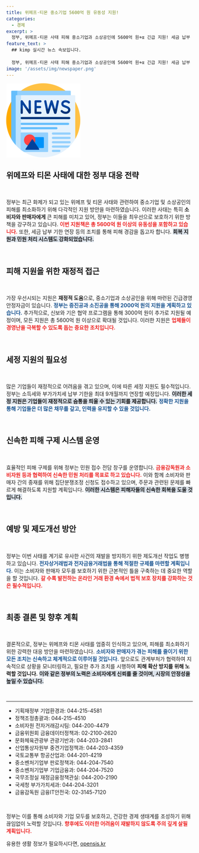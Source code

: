 ```yaml
---
title: 위메프·티몬 중소기업 5600억 원 유동성 지원!
categories:
  - 경제
excerpt: >
  정부, 위메프·티몬 사태 피해 중소기업과 소상공인에 5600억 원+α 긴급 지원! 세금 납부 연장과 빠른 환불 조치로 피해 최소화할 방안 공개. 당신의 권리를 지키기 위한 조치가 진행됩니다! 클릭해서 자세히 알아보세요!
feature_text: >
  ## kimp 실시간 뉴스 속보입니다.

  정부, 위메프·티몬 사태 피해 중소기업과 소상공인에 5600억 원+α 긴급 지원! 세금 납부 연장과 빠른 환불 조치로 피해 최소화할 방안 공개. 당신의 권리를 지키기 위한 조치가 진행됩니다! 클릭해서 자세히 알아보세요!
image: '/assets/img/newspaper.png'
---
```


<p><img src="/assets/img/newspaper.png" alt="kimplant 속보" /></p>

<h2 data-ke-size="size26">위메프와 티몬 사태에 대한 정부 대응 전략</h2>

<p data-ke-size="size16">&nbsp;</p>

<p>정부는 최근 화제가 되고 있는 위메프 및 티몬 사태와 관련하여 중소기업 및 소상공인의 피해를 최소화하기 위해 다각적인 지원 방안을 마련하였습니다. 이러한 사태는 특히 <strong>소비자와 판매자에게</strong> 큰 피해를 미치고 있어, 정부는 이들을 최우선으로 보호하기 위한 방책을 강구하고 있습니다. <b><span style="color: #ee2323;">이번 지원책은 총 5600억 원 이상의 유동성을 포함하고 있습니다.</span></b> 또한, 세금 납부 기한 연장 등의 조치를 통해 피해 경감을 돕고자 합니다. <b><span style="background-color: #21538527;">회복 지원과 민원 처리 시스템도 강화되었습니다.</span></b></p>

<p data-ke-size="size16">&nbsp;</p>

<h2 data-ke-size="size26">피해 지원을 위한 재정적 접근</h2>

<p data-ke-size="size16">&nbsp;</p>

<p>가장 우선시되는 지원은 <strong>재정적 도움</strong>으로, 중소기업과 소상공인을 위해 마련된 긴급경영안정자금이 있습니다. <b><span style="color: #1a5490;">정부는 중진공과 소진공을 통해 2000억 원의 지원을 계획하고 있습니다.</span></b> 추가적으로, 신보와 기은 협약 프로그램을 통해 3000억 원이 추가로 지원될 예정이며, 모든 지원은 총 5600억 원 이상으로 확대될 것입니다. 이러한 지원은 <b><span style="color: #ee2323;">업체들이 경영난을 극복할 수 있도록 돕는 중요한 조치입니다.</span></b></p>

<p data-ke-size="size16">&nbsp;</p>

<h2 data-ke-size="size26">세정 지원의 필요성</h2>

<p data-ke-size="size16">&nbsp;</p>

<p>많은 기업들이 재정적으로 어려움을 겪고 있으며, 이에 따른 세정 지원도 필수적입니다. 정부는 소득세와 부가가치세 납부 기한을 최대 9개월까지 연장할 예정입니다. <b><span style="background-color: #21538527;">이러한 세정 지원은 기업들이 재정적으로 숨통을 틔울 수 있는 기회를 제공합니다.</span></b> <b><span style="color: #1a5490;">정확한 지원을 통해 기업들은 더 많은 채무를 갚고, 인력을 유지할 수 있을 것입니다.</span></b></p>

<p data-ke-size="size16">&nbsp;</p>

<h2 data-ke-size="size26">신속한 피해 구제 시스템 운영</h2>

<p data-ke-size="size16">&nbsp;</p>

<p>효율적인 피해 구제를 위해 정부는 민원 접수 전담 창구를 운영합니다. <b><span style="color: #ee2323;">금융감독원과 소비자원 등과 협력하여 신속한 민원 처리를 목표로 하고 있습니다.</span></b> 이와 함께 소비자와 판매자 간의 중재를 위해 집단분쟁조정 신청도 접수하고 있으며, 주문과 관련된 문제를 빠르게 해결하도록 지원할 계획입니다. <b><span style="background-color: #21538527;">이러한 시스템은 피해자들의 신속한 회복을 도울 것입니다.</span></b></p>

<p data-ke-size="size16">&nbsp;</p>

<h2 data-ke-size="size26">예방 및 제도개선 방안</h2>

<p data-ke-size="size16">&nbsp;</p>

<p>정부는 이번 사태를 계기로 유사한 사건의 재발을 방지하기 위한 제도개선 작업도 병행하고 있습니다. <b><span style="color: #1a5490;">전자상거래법과 전자금융거래법을 통해 적절한 규제를 마련할 계획입니다.</span></b> 이는 소비자와 판매자 모두를 보호하기 위한 근본적인 틀을 구축하는 데 중요한 역할을 할 것입니다. <b><span style="color: #ee2323;">갈 수록 발전하는 온라인 거래 환경 속에서 법적 보호 장치를 강화하는 것은 필수적입니다.</span></b></p>

<p data-ke-size="size16">&nbsp;</p>

<h2 data-ke-size="size26">최종 결론 및 향후 계획</h2>

<p data-ke-size="size16">&nbsp;</p>

<p>결론적으로, 정부는 위메프와 티몬 사태를 엄중히 인식하고 있으며, 피해를 최소화하기 위한 강력한 대응 방안을 마련하였습니다. <b><span style="color: #1a5490;">소비자와 판매자가 겪는 피해를 줄이기 위한 모든 조치는 신속하고 체계적으로 이루어질 것입니다.</span></b> 앞으로도 관계부처가 협력하여 지속적으로 상황을 모니터링하고, 필요한 추가 조치를 시행하여 <strong>피해 확산 방지를 위해 노력할 것입니다.</strong> <b><span style="background-color: #21538527;">이와 같은 정부의 노력은 소비자에게 신뢰를 줄 것이며, 시장의 안정성을 높일 수 있습니다.</span></b></p>

<p data-ke-size="size16">&nbsp;</p>

<hr>

<ul>
  <li>기획재정부 기업환경과: 044-215-4581</li>
  <li>정책조정총괄과: 044-215-4510</li>
  <li>소비자원 전자거래감시팀: 044-200-4479</li>
  <li>금융위원회 금융데이터정책과: 02-2100-2620</li>
  <li>문화체육관광부 관광기반과: 044-203-2841</li>
  <li>산업통상자원부 중견기업정책과: 044-203-4359</li>
  <li>국토교통부 항공산업과: 044-201-4219</li>
  <li>중소벤처기업부 판로정책과: 044-204-7540</li>
  <li>중소벤처기업부 기업금융과: 044-204-7520</li>
  <li>국무조정실 재정금융정책관실: 044-200-2190</li>
  <li>국세청 부가가치세과: 044-204-3201</li>
  <li>금융감독원 금융IT안전국: 02-3145-7120</li>
</ul>

<p data-ke-size="size16">&nbsp;</p>

<p>정부는 이를 통해 소비자와 기업 모두를 보호하고, 건강한 경제 생태계를 조성하기 위해 끊임없이 노력할 것입니다. <b><span style="color: #ee2323;">향후에도 이러한 어려움이 재발하지 않도록 주의 깊게 살필 계획입니다.</span></b></p>
유용한 생활 정보가 필요하시다면, <a href="https://opensis.kr" rel="dofollow">opensis.kr</a>


